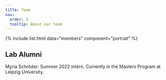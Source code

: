 ```yaml
---
title: Team
nav:
  order: 3
  tooltip: About our team
---
```


{% include list.html data="members" component="portrait" %}



## Lab Alumni

Myria Schröder: Summer 2022 intern. Currently in the Masters Program at Leipzig University.
